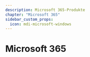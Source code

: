 ```yaml
---
description: Microsoft 365-Produkte
chapter: "Microsoft 365"
sidebar_custom_props:
  icon: mdi-microsoft-windows
---
```


# Microsoft 365




<FeatureCategories/>


